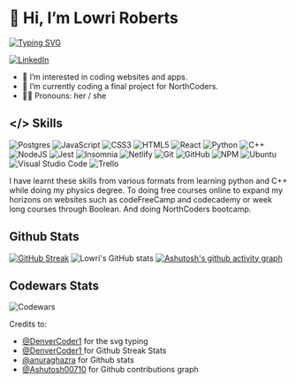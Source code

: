 # 👋 Hi, I’m Lowri Roberts
[![Typing SVG](https://readme-typing-svg.demolab.com?font=Roboto+Mono&weight=700&size=47&pause=1000&color=381A4B&vCenter=true&width=700&lines=Junior+Web+Developer;%3CCoding+%2F%3E;Expanding+my+knowledge)](https://git.io/typing-svg)

[![LinkedIn](https://img.shields.io/badge/linkedin-%230077B5.svg?style=plastic&logo=linkedin&logoColor=white)](https://www.linkedin.com/in/lowri-gwenllian-roberts/)
- 👀 I’m interested in coding websites and apps.
- 🌱 I’m currently coding a final project for NorthCoders.
- 👩‍💼 Pronouns: her / she


## </> Skills
![Postgres](https://img.shields.io/badge/postgres-%23316192.svg?style=for-the-badge&logo=postgresql&logoColor=white)
![JavaScript](https://img.shields.io/badge/javascript-%23323330.svg?style=for-the-badge&logo=javascript&logoColor=%23F7DF1E)
![CSS3](https://img.shields.io/badge/css3-%231572B6.svg?style=for-the-badge&logo=css3&logoColor=white)
![HTML5](https://img.shields.io/badge/html5-%23E34F26.svg?style=for-the-badge&logo=html5&logoColor=white)
![React](https://img.shields.io/badge/react-%2320232a.svg?style=for-the-badge&logo=react&logoColor=%2361DAFB)
![Python](https://img.shields.io/badge/python-3670A0?style=for-the-badge&logo=python&logoColor=ffdd54)
![C++](https://img.shields.io/badge/c++-%2300599C.svg?style=for-the-badge&logo=c%2B%2B&logoColor=white)
![NodeJS](https://img.shields.io/badge/node.js-6DA55F?style=for-the-badge&logo=node.js&logoColor=white)
![Jest](https://img.shields.io/badge/-jest-%23C21325?style=for-the-badge&logo=jest&logoColor=white)
![Insomnia](https://img.shields.io/badge/Insomnia-black?style=for-the-badge&logo=insomnia&logoColor=5849BE)
![Netlify](https://img.shields.io/badge/netlify-%23000000.svg?style=for-the-badge&logo=netlify&logoColor=#00C7B7)
![Git](https://img.shields.io/badge/git-%23F05033.svg?style=for-the-badge&logo=git&logoColor=white)
![GitHub](https://img.shields.io/badge/github-%23121011.svg?style=for-the-badge&logo=github&logoColor=white)
![NPM](https://img.shields.io/badge/NPM-%23CB3837.svg?style=for-the-badge&logo=npm&logoColor=white)
![Ubuntu](https://img.shields.io/badge/Ubuntu-E95420?style=for-the-badge&logo=ubuntu&logoColor=white)
![Visual Studio Code](https://img.shields.io/badge/Visual%20Studio%20Code-0078d7.svg?style=for-the-badge&logo=visual-studio-code&logoColor=white)
![Trello](https://img.shields.io/badge/Trello-%23026AA7.svg?style=for-the-badge&logo=Trello&logoColor=white)

I have learnt these skills from various formats from learning python and C++ while doing my physics degree.  To doing free courses online to expand my horizons on websites such as codeFreeCamp and codecademy or week long courses through Boolean.  And doing NorthCoders bootcamp.


## Github Stats
[![GitHub Streak](https://streak-stats.demolab.com?user=lowriwyllt&theme=dark&hide_border=true&exclude_days=Sun%2CSat)](https://git.io/streak-stats)
![Lowri's GitHub stats](https://github-readme-stats.vercel.app/api?username=lowriwyllt&show_icons=true&theme=radical)
[![Ashutosh's github activity graph](https://github-readme-activity-graph.cyclic.app/graph?username=lowriwyllt&theme=react-dark)](https://github.com/ashutosh00710/github-readme-activity-graph)

## Codewars Stats
![Codewars](https://github.r2v.ch/codewars?user=lowriwyllt&stroke=COLOR)

Credits to:
- [@DenverCoder1](https://github.com/DenverCoder1/readme-typing-svg) for the svg typing
- [@DenverCoder1 ]( https://github.com/DenverCoder1/github-readme-streak-stats ) for Github Streak Stats 
- [@anuraghazra](https://github.com/anuraghazra/github-readme-stats) for Github stats 
- [@Ashutosh00710](https://github.com/Ashutosh00710/github-readme-activity-graph) for Github contributions graph
